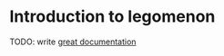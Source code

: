 # Introduction to legomenon

TODO: write [great documentation](http://jacobian.org/writing/what-to-write/)
